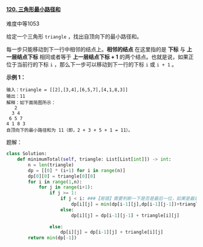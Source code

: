 #### [120. 三角形最小路径和](https://leetcode.cn/problems/triangle/)

难度中等1053

给定一个三角形 `triangle` ，找出自顶向下的最小路径和。

每一步只能移动到下一行中相邻的结点上。**相邻的结点** 在这里指的是 **下标** 与 **上一层结点下标** 相同或者等于 **上一层结点下标 + 1** 的两个结点。也就是说，如果正位于当前行的下标 `i` ，那么下一步可以移动到下一行的下标 `i` 或 `i + 1` 。

 

**示例 1：**

```
输入：triangle = [[2],[3,4],[6,5,7],[4,1,8,3]]
输出：11
解释：如下面简图所示：
   2
  3 4
 6 5 7
4 1 8 3
自顶向下的最小路径和为 11（即，2 + 3 + 5 + 1 = 11）。
```



题解：

```python
class Solution:
    def minimumTotal(self, triangle: List[List[int]]) -> int:
        n = len(triangle)
        dp = [[0] * (i+1) for i in range(n)]
        dp[0][0] = triangle[0][0]
        for i in range(1,n):
            for j in range(i+1):
                if j >= 1:
                    if j < i: ###【易错】需要判断一下是否是最后一位，如果是最后一位的话就无法访问其上面的那个元素了，会出界！
                        dp[i][j] = min(dp[i-1][j],dp[i-1][j-1])+triangle[i][j]
                    else:
                        dp[i][j] = dp[i-1][j-1] + triangle[i][j]
                
                else:
                    dp[i][j] = dp[i-1][j] + triangle[i][j]
        return min(dp[-1])
```

